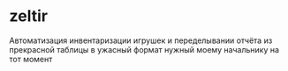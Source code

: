 # zeltir
Автоматизация инвентаризации игрушек и переделывании отчёта из прекрасной таблицы в ужасный формат нужный моему начальнику на тот момент

